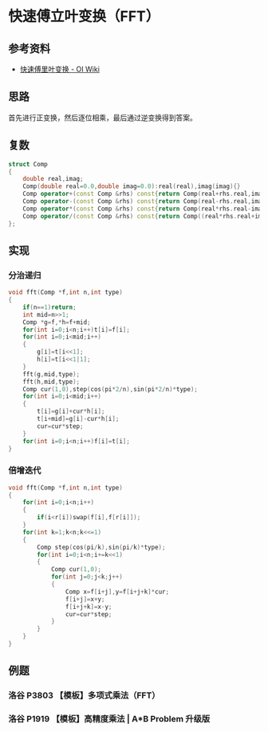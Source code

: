 # 快速傅立叶变换（FFT）

## 参考资料

- [快速傅里叶变换 - OI Wiki](https://oi-wiki.org/math/poly/fft/)

## 思路

首先进行正变换，然后逐位相乘，最后通过逆变换得到答案。

## 复数

```cpp
struct Comp
{
	double real,imag;
	Comp(double real=0.0,double imag=0.0):real(real),imag(imag){}
	Comp operator+(const Comp &rhs) const{return Comp(real+rhs.real,imag+rhs.imag);}
	Comp operator-(const Comp &rhs) const{return Comp(real-rhs.real,imag-rhs.imag);}
	Comp operator*(const Comp &rhs) const{return Comp(real*rhs.real-imag*rhs.imag,real*rhs.imag+rhs.real*imag);}
	Comp operator/(const Comp &rhs) const{return Comp((real*rhs.real+imag*rhs.imag)/(rhs.real*rhs.real+rhs.imag*rhs.imag),(imag*rhs.real-real*rhs.imag)/(rhs.real*rhs.real+rhs.imag*rhs.imag));}
};
```

## 实现

### 分治递归

```cpp
void fft(Comp *f,int n,int type)
{
	if(n==1)return;
	int mid=n>>1;
	Comp *g=f,*h=f+mid;
	for(int i=0;i<n;i++)t[i]=f[i];
	for(int i=0;i<mid;i++)
	{
		g[i]=t[i<<1];
		h[i]=t[i<<1|1];
	}
	fft(g,mid,type);
	fft(h,mid,type);
	Comp cur(1,0),step(cos(pi*2/n),sin(pi*2/n)*type);
	for(int i=0;i<mid;i++)
	{
		t[i]=g[i]+cur*h[i];
		t[i+mid]=g[i]-cur*h[i];
		cur=cur*step;
	}
	for(int i=0;i<n;i++)f[i]=t[i];
}
```

### 倍增迭代

```cpp
void fft(Comp *f,int n,int type)
{
	for(int i=0;i<n;i++)
	{
		if(i<r[i])swap(f[i],f[r[i]]);
	}
	for(int k=1;k<n;k<<=1)
	{
		Comp step(cos(pi/k),sin(pi/k)*type);
		for(int i=0;i<n;i+=k<<1)
		{
			Comp cur(1,0);
			for(int j=0;j<k;j++)
			{
				Comp x=f[i+j],y=f[i+j+k]*cur;
				f[i+j]=x+y;
				f[i+j+k]=x-y;
				cur=cur*step;
			}
		}
	}
}
```

## 例题

### 洛谷 P3803 【模板】多项式乘法（FFT）

<Problem id="P3803" />

### 洛谷 P1919 【模板】高精度乘法 | A\*B Problem 升级版

<Problem id="P1919" />
